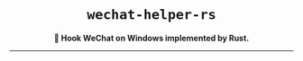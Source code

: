 <div align="center">

# `wechat-helper-rs`

**:robot: Hook WeChat on Windows implemented by Rust.**

</div>

---